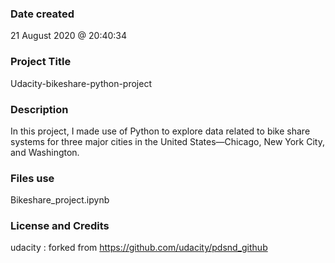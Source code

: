 ### Date created
21 August 2020 @ 20:40:34

### Project Title
Udacity-bikeshare-python-project


### Description

In this project, I made use of Python to explore data related to bike share systems for three major cities in the United States—Chicago, New York City, and Washington.

### Files use
Bikeshare_project.ipynb



### License and Credits
udacity : forked from https://github.com/udacity/pdsnd_github
